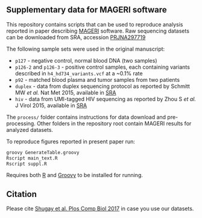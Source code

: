 ## Supplementary data for MAGERI software

This repository contains scripts that can be used to reproduce analysis reported in paper describing [MAGERI](https://github.com/mikessh/mageri) software.
Raw sequencing datasets can be downloaded from SRA, accession [PRJNA297719](http://www.ncbi.nlm.nih.gov/bioproject/PRJNA297719)

The following sample sets were used in the original manuscript:

* ``p127`` - negative control, normal blood DNA (two samples)
* ``p126-2`` and ``p126-3`` - positive control samples, each containing variants described in ``h4_hd734_variants.vcf`` at a ~0.1% rate
* ``p92`` - matched blood plasma and tumor samples from two patients
* ``duplex`` - data from duplex sequencing protocol as reported by Schmitt MW *et al.* Nat Met 2015, available in [SRA](http://trace.ddbj.nig.ac.jp/DRASearch/run?acc=SRR1799908)
* ``hiv`` - data from UMI-tagged HIV sequencing as reported by Zhou S *et al.* J Virol 2015, available in [SRA](http://trace.ddbj.nig.ac.jp/DRASearch/experiment?acc=SRX844885)

The ``process/`` folder contains instructions for data download and pre-processing. Other folders in the repository root contain MAGERI results for analyzed datasets.

To reproduce figures reported in present paper run:

```bash
groovy GenerateTable.groovy
Rscript main_text.R
Rscript suppl.R
```

Requires both [R](https://www.r-project.org/) and [Groovy](http://www.groovy-lang.org/) to be installed for running.

## Citation

Please cite [Shugay et al. Plos Comp Biol 2017](http://journals.plos.org/ploscompbiol/article?id=10.1371/journal.pcbi.1005480) in case you use our datasets.